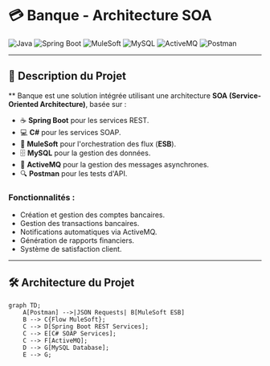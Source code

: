# 💳 **Banque - Architecture SOA**  

![Java](https://img.shields.io/badge/Java-ED8B00?style=for-the-badge&logo=java&logoColor=white) ![Spring Boot](https://img.shields.io/badge/Spring%20Boot-6DB33F?style=for-the-badge&logo=springboot&logoColor=white) ![MuleSoft](https://img.shields.io/badge/MuleSoft-005757?style=for-the-badge&logo=mulesoft&logoColor=white) ![MySQL](https://img.shields.io/badge/MySQL-4479A1?style=for-the-badge&logo=mysql&logoColor=white) ![ActiveMQ](https://img.shields.io/badge/ActiveMQ-B22222?style=for-the-badge&logo=apache&logoColor=white) ![Postman](https://img.shields.io/badge/Postman-FF6C37?style=for-the-badge&logo=postman&logoColor=white)

---

## 🎯 **Description du Projet**  
** Banque est une solution intégrée utilisant une architecture **SOA (Service-Oriented Architecture)**, basée sur :  
- ☕ **Spring Boot** pour les services REST.  
- 💻 **C#** pour les services SOAP.  
- 🐴 **MuleSoft** pour l'orchestration des flux (**ESB**).  
- 🗄️ **MySQL** pour la gestion des données.  
- 📩 **ActiveMQ** pour la gestion des messages asynchrones.  
- 🔍 **Postman** pour les tests d'API.

### **Fonctionnalités :**  
- Création et gestion des comptes bancaires.  
- Gestion des transactions bancaires.  
- Notifications automatiques via ActiveMQ.  
- Génération de rapports financiers.  
- Système de satisfaction client.

---

## 🛠️ **Architecture du Projet**  

```mermaid
graph TD;
    A[Postman] -->|JSON Requests| B[MuleSoft ESB]
    B --> C{Flow MuleSoft};
    C --> D[Spring Boot REST Services];
    C --> E[C# SOAP Services];
    C --> F[ActiveMQ];
    D --> G[MySQL Database];
    E --> G;
